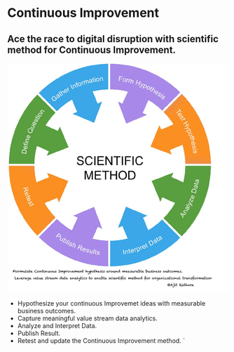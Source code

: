 # Continuous Improvement

## Ace the race to digital disruption with scientific method for Continuous Improvement.


![Image1]( /images/AdobeStock_61795780.jpg )


- Hypothesize your continuous Improvemet ideas with measurable business outcomes. 
- Capture meaningful value stream data analytics.
- Analyze and Interpret Data.
- Publish Result.
- Retest and update the Continuous Improvement method.
`
